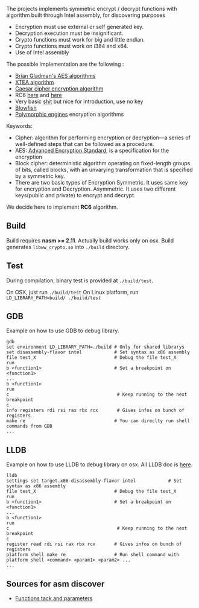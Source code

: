 The projects implements symmetric encrypt / decrypt functions with algorithm built through Intel assembly, for discovering purposes

- Encryption must use external or self generated key.
- Decryption execution must be insignificant.
- Crypto functions must work for big and little endian.
- Crypto functions must work on i384 and x64.
- Use of Intel assembly

The possible implementation are the following :

- [Brian Gladman's AES algorithms](https://github.com/BrianGladman/aes)
- [XTEA algorithm](https://en.wikipedia.org/wiki/XTEA)
- [Caesar cipher encryption algorithm](https://medium.com/@maneeshap/caesar-cipher-encryption-algorithm-using-assembly-7699f5ab73c)
- RC6 [here](https://tinycrypt.wordpress.com/2015/12/15/rc6-block-cipher/) and [here](https://modexp.wordpress.com/2018/02/04/arm-crypto/)
- Very basic [shit](https://www.codeproject.com/Articles/264491/Huo-Encryption-Decryption-Assembly-Program) but nice for introduction, use no key
- [Blowfish](http://www.unige.ch/medecine/nouspikel/ti99/blowfish.htm)
- [Polymorphic engines](https://www.pelock.com/articles/polymorphic-encryption-algorithms) encryption algorithms

Keywords:

- Cipher: algorithm for performing encryption or decryption—a series of well-defined steps that can be followed as a procedure.
- AES: [Advanced Encryption Standard](https://en.wikipedia.org/wiki/Advanced_Encryption_Standard#Definitive_standards), is a specification for the encryption
- Block cipher: deterministic algorithm operating on fixed-length groups of bits, called blocks, with an unvarying transformation that is specified by a symmetric key.
- There are two basic types of Encryption
    Symmetric. It uses same key for encryption and Decryption.
    Asymmetric. It uses two different keys(public and private) to encrypt and decrypt.

We decide here to implement **RC6** algorithm.

## Build

Build requires **nasm >= 2.11**. Actually build works only on osx.
Build generates `libww_crypto.so` into `./build` directory.

## Test

During compilation, binary test is provided at `./build/test`.

On OSX, just run `./build/test`
On Linux platform, run `LD_LIBRARY_PATH=build/ ./build/test`

## GDB

Example on how to use GDB to debug library.

```
gdb
set environment LD_LIBRARY_PATH=./build # Only for shared librarys
set disassembly-flavor intel            # Set syntax as x86 assembly
file test_X                             # Debug the file test_X
run
b <function1>                           # Set a breakpoint on <function1> 
...
b <function1>
run
c                                        # Keep running to the next breakpoint
c
info registers rdi rsi rax rbx rcx       # Gives infos on bunch of registers
make re                                 # You can direclty run shell commands from GDB
...
```

## LLDB

Example on how to use LLDB to debug library on osx.
All LLDB doc is [here](https://lldb.llvm.org/use/map.html).

```
lldb
settings set target.x86-disassembly-flavor intel            # Set syntax as x86 assembly
file test_X                             # Debug the file test_X
run
b <function1>                           # Set a breakpoint on <function1> 
...
b <function1>
run
c                                        # Keep running to the next breakpoint
c
register read rdi rsi rax rbx rcx       # Gives infos on bunch of registers
platform shell make re                  # Run shell command with platform shell <command> <param1> <param2> ...
...
```
## Sources for asm discover

- [Functions tack and parameters](https://en.wikibooks.org/wiki/X86_Disassembly/Functions_and_Stack_Frames)
